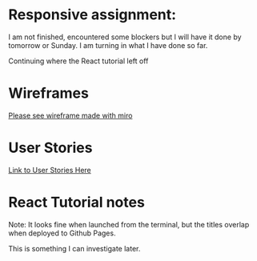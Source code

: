 
# Responsive assignment:
I am not finished, encountered some blockers but I will have it done by tomorrow or Sunday.  I am turning in what I have done so far.

Continuing where the React tutorial left off

# Wireframes

[Please see wireframe made with miro](https://miro.com/app/board/uXjVMWV1yy4=/?share_link_id=363169693001)

# User Stories
[Link to User Stories Here](https://docs.google.com/document/d/1-TslpLngZ_cMvTTOs-j-qRVsqgoLWqUHz9l_aLd2k_Y/edit?usp=sharing)

# React Tutorial notes

Note:  It looks fine when launched from the terminal, but the titles overlap when deployed to Github Pages.  

This is something I can investigate later.